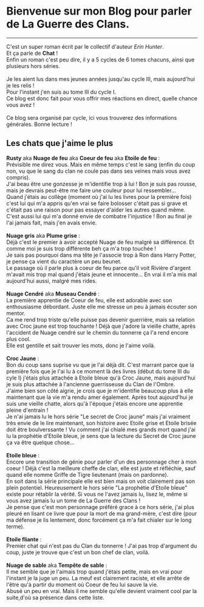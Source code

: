 # Bienvenue sur mon Blog pour parler de La Guerre des Clans.

--------

C'est un super roman écrit par le collectif d'auteur *Erin Hunter*. <br>
Et ça parle de **Chat** ! <br>
Enfin un roman c'est peu dire, il y a 5 cycles de 6 tomes chacuns, ainsi que plusieurs hors séries. <br>
<br>
Je les aient lus dans mes jeunes années jusqu'au cycle III, mais aujourd'hui je les relis ! <br>
Pour l'instant j'en suis au tome III du cycle I. <br>
Ce blog est donc fait pour vous offrir mes réactions en direct, quelle chance vous avez !<br>
<br>
Ce blog sera organisé par cycle, ici vous trouverez des informations générales. Bonne lecture !<br>
## Les chats que j'aime le plus
**Rusty** aka **Nuage de feu** aka **Coeur de feu** aka **Etoile de feu** : <br>
Prévisible me direz vous. Mais en même temps c'est le sang (enfin du coup non, vu que le sang du clan ne coule pas dans ses veines mais vous avez compris).<br>
J'ai beau être une gonzesse je m'identifie trop à lui ! Bon je suis pas rousse, mais je devrais peut-être me faire une couleur pour lui ressembler...<br>
Quand j'étais au collège (moment où j'ai lu les livres pour la première fois) c'est lui qui m'a appris qu'en vrai se faire bolosser c'était pas si grave et c'était pas une raison pour pas essayer d'aider les autres quand même. <br>
C'est aussi lui qui m'a donné envie de combatre l'injustice ! Bon au final je l'ai jamais fait, mais j'en avais envie.<br>
<br>
**Nuage gris** aka **Plume grise** :<br>
Déjà c'est le premier à avoir accepté Nuage de feu malgré sa différence. Et comme moi je suis trop différente beh ça m'a trop touchée !<br>
Je sais pas pourquoi dans ma tête je l'associe trop à Ron dans Harry Potter, je pense ça vient du caractère un peu beunet.<br>
Le passage où il parle plus à coeur de feu parce qu'il voit Rivière d'argent m'avait mis trop mal quand j'étais jeune et innocente... En vrai il m'a mis mal aujourd'hui aussi, malgré mes rides.<br>
<br>
**Nuage Cendré** aka **Museau Cendré** :<br>
La première apprentie de Coeur de feu, elle est adorable avec son enthousiasme débordant. Juste elle me stresse un peu à jamais écouter son mentor.<br>
Ca me rend trop triste qu'elle puisse pas devenir guerrière, mais sa relation avec Croc jaune est trop touchante ! Déjà que j'adore la vieille chatte, après l'accident de Nuage cendré sur le chemin du tonnerre ça l'a rend encore plus cool.<br>
Elle est gentille et sait trouver les mots, donc je l'aime voilà.<br>
<br>
**Croc Jaune** :<br>
Bon du coup sans suprise vu que je l'ai déjà dit. C'est marrant parce que la première fois que je l'ai lu à ce moment là des livres (début du tome III du cyle I) j'étais plus attachée à Etoile bleue qu'à Croc Jaune, mais aujourd'hui je suis plus attachée à l'ancienne guerrisseuse du Clan de l'Ombre.<br>
J'aime bien son côté aigrie, je crois que je m'identifie beaucoup plus à elle maintenant que la vie m'a rendu amer également. Après tout aujourd'hui je suis une vieille chatte, alors qu'à l'époque j'étais encore une apprentie pleine d'entrain !<br>
Je n'ai jamais lu le hors série "Le secret de Croc jaune" mais j'ai vraiment très envie de le lire maintenant, son histoire avec Etoile grise et Etoile brisée doit être boulverssante ! Vu comment j'ai chialé mes grands mort quand j'ai lu la prophétie d'Etoile bleue, je sens que la lecture du Secret de Croc jaune ça va être quelque chose... <br>
<br>
**Etoile bleue** :<br>
Encore une transition de génie pour parler d'un des personnage cher à mon coeur ! Déjà c'est la meilleure cheffe de clan, elle est juste et réfléchie, sauf quand elle nomme Griffe de Tigre lieutenant (mais on pardonne).<br>
En soit dans la série principale elle est bien mais on voit clairement pas son plein potentiel. Heureusement le hors série "La prophétie d'Etoile bleue" existe pour rétablir la vérité. Si vous ne l'avez jamais lu, lisez le, même si vous avez jamais lu un tome de La Guerre des Clans !<br>
Je pense que c'est mon personnage préféré grace à ce hors série, j'ai plus pleuré en lisant ce livre que pour la mort de ma grand-mère, c'est dire (pour ma défense je lis lentement, donc forcément ça m'a fait chialer sur le long terme).<br>
<br>
**Etoile fliante** :<br>
Premier chat qui n'est pas du Clan du tonnerre ! J'ai pas trop d'argument du coup, juste je trouve que c'est un bon chef de clan, voilà.<br>
<br>
**Nuage de sable** aka **Tempête de sable** :<br>
Il me semble que je l'aimais trop quand j'étais petite, mais en vrai pour l'instant je la juge un peu. La meuf est clairement raciste, et elle arrête de l'être qu'à partir du moment où Coeur de feu lui sauve la vie.<br>
Abusé un peu en vrai. Mais il me semble qu'elle devient vraiment cool par la suite,d'où sa présence dans cette liste.<br>
<br> 